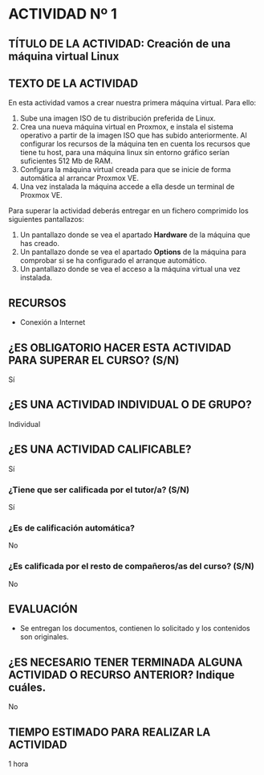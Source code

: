 # ACTIVIDAD Nº 1

## TÍTULO DE LA ACTIVIDAD: Creación de una máquina virtual Linux

## TEXTO DE LA ACTIVIDAD

En esta actividad vamos a crear nuestra primera máquina virtual. Para ello:

1. Sube una imagen ISO de tu distribución preferida de Linux.
2. Crea una nueva máquina virtual en Proxmox, e instala el sistema operativo a partir de la imagen ISO que has subido anteriormente. Al configurar los recursos de la máquina ten en cuenta los recursos que tiene tu host, para una máquina linux sin entorno gráfico serían suficientes 512 Mb de RAM.
3. Configura la máquina virtual creada para que se inicie de forma automática al arrancar Proxmox VE.
4. Una vez instalada la máquina accede a ella desde un terminal de Proxmox VE.

Para superar la actividad deberás entregar en un fichero comprimido los siguientes pantallazos:

1. Un pantallazo donde se vea el apartado **Hardware** de la máquina que has creado.
2. Un pantallazo donde se vea el apartado **Options** de la máquina para comprobar si se ha configurado el arranque automático.
3. Un pantallazo donde se vea el acceso a la máquina virtual una vez instalada.


## RECURSOS

* Conexión a Internet

## ¿ES OBLIGATORIO HACER ESTA ACTIVIDAD PARA SUPERAR EL CURSO? (S/N)

Sí

## ¿ES UNA ACTIVIDAD INDIVIDUAL O DE GRUPO?

Individual

## ¿ES UNA ACTIVIDAD CALIFICABLE?

Sí

### ¿Tiene que ser calificada por el tutor/a? (S/N)

Sí

### ¿Es de calificación automática?

No

### ¿Es calificada por el resto de compañeros/as del curso? (S/N)

No

## EVALUACIÓN

* Se entregan los documentos, contienen lo solicitado y los contenidos son originales.

## ¿ES NECESARIO TENER TERMINADA ALGUNA ACTIVIDAD O RECURSO ANTERIOR? Indique cuáles.

No

## TIEMPO ESTIMADO PARA REALIZAR LA ACTIVIDAD

1 hora